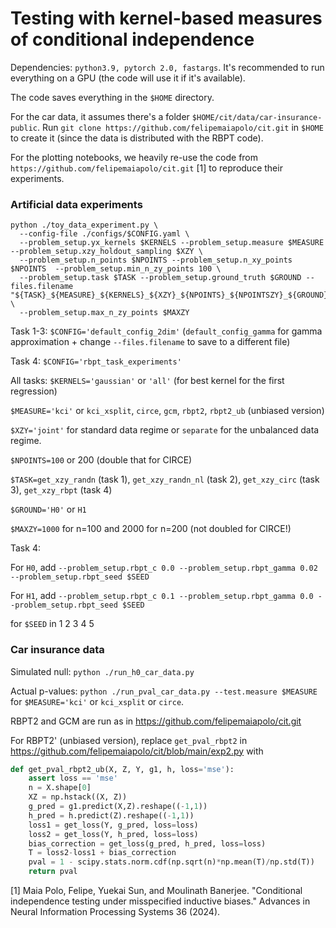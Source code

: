 # Testing with kernel-based measures of conditional independence

Dependencies: `python3.9, pytorch 2.0, fastargs`. It's recommended to run everything on a GPU (the code will use it if it's available).

The code saves everything in the `$HOME` directory.

For the car data, it assumes there's a folder `$HOME/cit/data/car-insurance-public`.
Run `git clone https://github.com/felipemaiapolo/cit.git` in `$HOME` to create it (since the data is distributed with the RBPT code).

For the plotting notebooks, we heavily re-use the code from `https://github.com/felipemaiapolo/cit.git` [1] to reproduce their experiments.

### Artificial data experiments

``` 
python ./toy_data_experiment.py \
  --config-file ./configs/$CONFIG.yaml \
  --problem_setup.yx_kernels $KERNELS --problem_setup.measure $MEASURE --problem_setup.xzy_holdout_sampling $XZY \
  --problem_setup.n_points $NPOINTS --problem_setup.n_xy_points $NPOINTS  --problem_setup.min_n_zy_points 100 \
  --problem_setup.task $TASK --problem_setup.ground_truth $GROUND --files.filename "${TASK}_${MEASURE}_${KERNELS}_${XZY}_${NPOINTS}_${NPOINTSZY}_${GROUND}" \
  --problem_setup.max_n_zy_points $MAXZY 
```

Task 1-3: `$CONFIG='default_config_2dim'` (`default_config_gamma` for gamma approximation + change `--files.filename` to save to a different file)

Task 4: `$CONFIG='rbpt_task_experiments'`

All tasks: `$KERNELS='gaussian'` or `'all'` (for best kernel for the first regression)

`$MEASURE='kci'` or `kci_xsplit`, `circe`, `gcm`, `rbpt2`, `rbpt2_ub` (unbiased version)

`$XZY='joint'` for standard data regime or `separate` for the unbalanced data regime.

`$NPOINTS=100` or 200 (double that for CIRCE)

`$TASK=get_xzy_randn` (task 1), `get_xzy_randn_nl` (task 2), `get_xzy_circ` (task 3), `get_xzy_rbpt` (task 4)

`$GROUND='H0'` or `H1`

`$MAXZY=1000` for n=100 and 2000 for n=200 (not doubled for CIRCE!)

Task 4: 

For `H0`, add `--problem_setup.rbpt_c 0.0 --problem_setup.rbpt_gamma 0.02 --problem_setup.rbpt_seed $SEED` 

For `H1`, add `--problem_setup.rbpt_c 0.1 --problem_setup.rbpt_gamma 0.0 --problem_setup.rbpt_seed $SEED` 

for `$SEED` in 1 2 3 4 5


### Car insurance data

Simulated null:
`python ./run_h0_car_data.py`

Actual p-values: `python ./run_pval_car_data.py --test.measure $MEASURE` 
for `$MEASURE='kci'` or `kci_xsplit` or `circe`. 

RBPT2 and GCM are run as in https://github.com/felipemaiapolo/cit.git

For RBPT2' (unbiased version), replace `get_pval_rbpt2` in https://github.com/felipemaiapolo/cit/blob/main/exp2.py with

```python
def get_pval_rbpt2_ub(X, Z, Y, g1, h, loss='mse'):
    assert loss == 'mse'
    n = X.shape[0]
    XZ = np.hstack((X, Z))
    g_pred = g1.predict(X,Z).reshape((-1,1))
    h_pred = h.predict(Z).reshape((-1,1))
    loss1 = get_loss(Y, g_pred, loss=loss)
    loss2 = get_loss(Y, h_pred, loss=loss)
    bias_correction = get_loss(g_pred, h_pred, loss=loss)
    T = loss2-loss1 + bias_correction
    pval = 1 - scipy.stats.norm.cdf(np.sqrt(n)*np.mean(T)/np.std(T))
    return pval
```

[1] Maia Polo, Felipe, Yuekai Sun, and Moulinath Banerjee. "Conditional independence testing under misspecified inductive biases." Advances in Neural Information Processing Systems 36 (2024).
